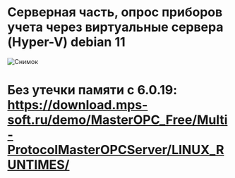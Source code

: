 # Серверная часть, опрос приборов учета через виртуальные сервера (Hyper-V) debian 11
![Снимок](https://github.com/user-attachments/assets/874110e8-adb1-4af2-b097-0601f7d53a17)

# Без утечки памяти c 6.0.19: https://download.mps-soft.ru/demo/MasterOPC_Free/Multi-ProtocolMasterOPCServer/LINUX_RUNTIMES/
